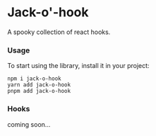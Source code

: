 # Jack-o'-hook

A spooky collection of react hooks.

### Usage
To start using the library, install it in your project:

```
npm i jack-o-hook
yarn add jack-o-hook
pnpm add jack-o-hook
```

### Hooks

coming soon...
